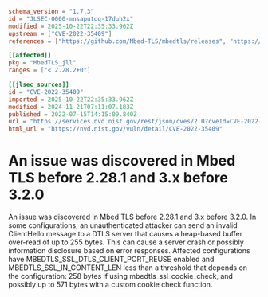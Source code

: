 ```toml
schema_version = "1.7.3"
id = "JLSEC-0000-mnsaputoq-17duh2x"
modified = 2025-10-22T22:35:33.962Z
upstream = ["CVE-2022-35409"]
references = ["https://github.com/Mbed-TLS/mbedtls/releases", "https://lists.debian.org/debian-lts-announce/2022/12/msg00036.html", "https://mbed-tls.readthedocs.io/en/latest/security-advisories/advisories/mbedtls-security-advisory-2022-07.html", "https://github.com/Mbed-TLS/mbedtls/releases", "https://lists.debian.org/debian-lts-announce/2022/12/msg00036.html", "https://mbed-tls.readthedocs.io/en/latest/security-advisories/advisories/mbedtls-security-advisory-2022-07.html"]

[[affected]]
pkg = "MbedTLS_jll"
ranges = ["< 2.28.2+0"]

[[jlsec_sources]]
id = "CVE-2022-35409"
imported = 2025-10-22T22:35:33.962Z
modified = 2024-11-21T07:11:07.183Z
published = 2022-07-15T14:15:09.840Z
url = "https://services.nvd.nist.gov/rest/json/cves/2.0?cveId=CVE-2022-35409"
html_url = "https://nvd.nist.gov/vuln/detail/CVE-2022-35409"
```

# An issue was discovered in Mbed TLS before 2.28.1 and 3.x before 3.2.0

An issue was discovered in Mbed TLS before 2.28.1 and 3.x before 3.2.0. In some configurations, an unauthenticated attacker can send an invalid ClientHello message to a DTLS server that causes a heap-based buffer over-read of up to 255 bytes. This can cause a server crash or possibly information disclosure based on error responses. Affected configurations have MBEDTLS_SSL_DTLS_CLIENT_PORT_REUSE enabled and MBEDTLS_SSL_IN_CONTENT_LEN less than a threshold that depends on the configuration: 258 bytes if using mbedtls_ssl_cookie_check, and possibly up to 571 bytes with a custom cookie check function.

